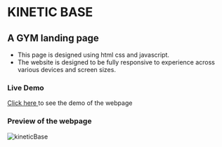 # KINETIC BASE 
## A GYM landing page
- This page is designed using html css and javascript.
-  The website is designed to be fully responsive to experience across various devices and screen sizes.

### Live Demo
<a href="https://maneeshgujar.github.io/Codsoft/task3-landingPage/">Click here </a> to see the demo of the webpage

### Preview of the webpage

![kineticBase](https://github.com/maneeshgujar/Codesoft/assets/123459032/a6c9bd8d-b0e5-4356-b7ee-19b0c78efcb1)
